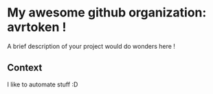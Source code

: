 # My awesome github organization: avrtoken !

A brief description of your project would do wonders here !

## Context

I like to automate stuff :D
